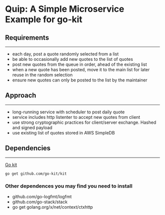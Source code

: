# Quip: A Simple Microservice Example for go-kit

## Requirements
----

* each day, post a quote randomly selected from a list
* be able to occasionally add new quotes to the list of quotes
* post new quotes from the queue in order, ahead of the existing list
* when a new quote has been posted, move it to the main list for later reuse in the random selection
* ensure new quotes can only be posted to the list by the maintainer


## Approach
----
* long-running service with scheduler to post daily quote
* service includes http listenter to accept new quotes from client
* use strong cryptographic practices for client/server exchange. Hashed and signed payload
* use existing list of quotes stored in AWS SimpleDB

## Dependencies
----

[Go kit](https://gokit.io/)
    
    go get github.com/go-kit/kit

### Other dependences you may find you need to install

* github.com/go-logfmt/logfmt
* github.com/go-stack/stack
* go get golang.org/x/net/context/ctxhttp
